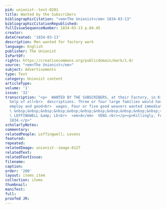 ```yaml
---
pid: unionist--text-0281
title: Wanted by the Subscribers
bibliographicCitation: "<em>The Unionist</em> 1834-03-13"
bibliographicCitationRepublished: 
fullIssueSequenceNumber: 1834-03-13 p.04.45
creator: 
dateCreated: '1834-03-13'
description: Men wanted for factory work
language: English
publisher: The Unionist
IsPartOf: 
rights: https://creativecommons.org/publicdomain/mark/1.0/
source: "<em>The Unionist</em>"
subject: Advertisements
type: Text
category: Unionist content
articleType: 
volume: '1'
issue: '32'
transcription: "<p>  WANTED BY THE SUBSCRIBERS, at their Factory, in Killingly, factory
  help of all<br>  descriptions. Three or four large families would have constant
  employ and good<br>  wages. Four or five good weavers wanted immediately.<br></p><p>
  \ &nbsp;&nbsp;&nbsp;&nbsp;&nbsp;&nbsp;&nbsp;&nbsp;&nbsp;&nbsp;&nbsp;<br>  &nbsp;&nbsp;&nbsp;&nbsp;&nbsp;&nbsp;&nbsp;&nbsp;&nbsp;&nbsp;&nbsp;&nbsp;&nbsp;&nbsp;&nbsp;&nbsp;&nbsp;&nbsp;&nbsp;&nbsp;&nbsp;&nbsp;&nbsp;&nbsp;&nbsp;&nbsp;&nbsp;&nbsp;&nbsp;&nbsp;&nbsp;&nbsp;&nbsp;&nbsp;&nbsp;<br>
  \ LEFFINGWELL &amp; LE<br>  <em>A</em>  VENS.<br></p><p>Killingly, February, 6,
  1834.</p>"
scholarlyNotes: 
commentary: 
relatedPeople: Leffingwell; Levens
featured: 
repeated: 
relatedImage: unionist--image-0127
relatedText: 
relatedTextIssue: 
filename: 
caption: 
order: '280'
layout: items_item
collection: items
thumbnail: 
manifest: 
full: 
proofed JR: 
---
```

